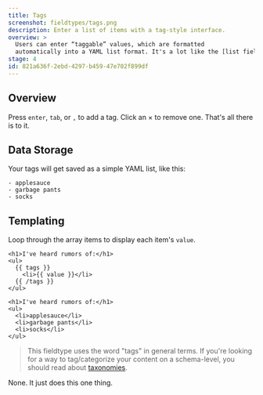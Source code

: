 ```yaml
---
title: Tags
screenshot: fieldtypes/tags.png
description: Enter a list of items with a tag-style interface.
overview: >
  Users can enter “taggable” values, which are formatted
  automatically into a YAML list format. It's a lot like the [list fieldtype](/fieldtypes/list) but with a different UI.
stage: 4
id: 821a636f-2ebd-4297-b459-47e702f899df
---
```

## Overview

Press `enter`, `tab`, or `,` to add a tag. Click an <span class="bg-grey-200 text-grey-600 rounded font-bold px-1">×</span> to remove one. That's  all there is to it.

## Data Storage
Your tags will get saved as a simple YAML list, like this:

``` .language-yaml
- applesauce
- garbage pants
- socks
```

## Templating

Loop through the array items to display each item's `value`.

```
<h1>I've heard rumors of:</h1>
<ul>
  {{ tags }}
    <li>{{ value }}</li>
  {{ /tags }}
</ul>
```

``` output
<h1>I've heard rumors of:</h1>
<ul>
  <li>applesauce</li>
  <li>garbage pants</li>
  <li>socks</li>
</ul>
```

> This fieldtype uses the word "tags" in general terms. If you're looking for a way to tag/categorize your content on a schema-level, you should read about [taxonomies](/taxonomies).



None. It just does this one thing.
